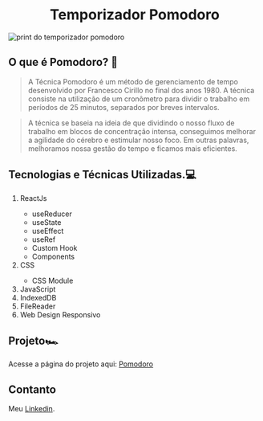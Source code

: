<h1 align="center">Temporizador Pomodoro</h1>

<img style="margin-right: auto; margin-left: auto;" src="https://github.com/ThiagoGois1011/pomodoro/assets/104660897/ea23829e-2523-456e-8a8f-810d5af9285c" alt="print do temporizador pomodoro"/>

## O que é Pomodoro? 🔎

>A Técnica Pomodoro é um método de gerenciamento de tempo desenvolvido por Francesco Cirillo no final dos anos 1980. A técnica consiste na utilização de um cronômetro para dividir o trabalho em períodos de 25 minutos, separados por breves intervalos.

> A técnica se baseia na ideia de que dividindo o nosso fluxo de trabalho em blocos de concentração intensa, conseguimos melhorar a agilidade do cérebro e estimular nosso foco. Em outras palavras, melhoramos nossa gestão do tempo e ficamos mais eficientes.

## Tecnologias e Técnicas Utilizadas.💻

<p translate="no">
<ol>
    <li>ReactJs</li>
    <ul>
    <li>useReducer</li>
    <li>useState</li>
    <li>useEffect</li>
    <li>useRef</li>
    <li>Custom Hook</li>
    <li>Components</li>
    </ul>
    <li>CSS</li>
    <ul><li>CSS Module</li></ul>
    <li>JavaScript</li>
    <li>IndexedDB</li>
    <li>FileReader</li>
    <li>Web Design Responsivo</li>
</ol>
</p>

## Projeto🏎️

Acesse a página do projeto aqui: [Pomodoro](https://thiagogois1011.github.io/pomodoro/)

## Contanto
Meu <a href="https://www.linkedin.com/in/thiago-gois-ba26b1238/" target="_blank">Linkedin</a>.

